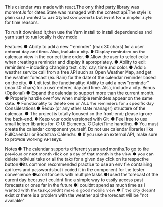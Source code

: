 This calendar was made with react.The only third party library was momentJs for dates.State was managed with the context api.The style is plain css,I wanted to use Styled components but iwent for a simpler style for time reasons.

To run it download it,then use the Yarn install to install dependencies and yarn start to run locally in dev mode

 Features
● Ability to add a new "reminder" (max 30 chars) for a user entered day and time. Also,
include a city.
● Display reminders on the calendar view in the correct time order.
● Allow the user to select color when creating a reminder and display it appropriately.
● Ability to edit reminders – including changing text, city, day, time and color.
● Add a weather service call from a free API such as Open Weather Map, and get the
weather forecast (ex. Rain) for the date of the calendar reminder based on the city.
● Unit test the functionality: Ability to add a new "reminder" (max 30 chars) for a user
entered day and time. Also, include a city.
Bonus (Optional)
● Expand the calendar to support more than the current month.
● Properly handle overflow when multiple reminders appear on the same date.
● Functionality to delete one or ALL the reminders for a specific day
Considerations
● Redux (or any other state manager) structure of the calendar.
● The project is totally focused on the front-end; please ignore the back-end.
● Keep your code versioned with Git.
● Feel free to use small helper libraries for:
○ UI Elements.
○ Date/Time handling.
● You must create the calendar component yourself. Do not use calendar libraries like
FullCalendar or Bootstrap Calendar.
● If you use an external API, make sure to provide working API keys.

Notes
● The calendar supports different years and months.To go to the previous or  next month click on a day of that month in the view
● you can delete indiviual taks or all the taks for a given day click on its respective button
●its common recommended practice to use an env file containing api keys and passwords but i coded it in the component for the tester convenience
●scroll for cells with multiple tasks
●I used the forecast of the curent day because i couldnt find a simple way to easily access past forecasts or ones far in the future
●I couldnt spend as much time as i wanted with the task,couldnt make a good mobile view
●IF the city doesnt exist or there is a problem with the weather api the forecast will be "not available"